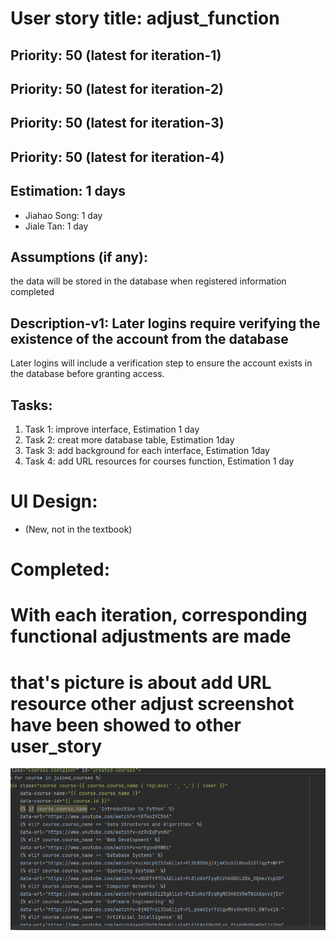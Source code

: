 # User story title: adjust_function
## Priority: 50 (latest for iteration-1)
## Priority: 50 (latest for iteration-2)
## Priority: 50 (latest for iteration-3)
## Priority: 50 (latest for iteration-4)



## Estimation: 1 days
* Jiahao Song: 1 day
* Jiale Tan: 1 day

## Assumptions (if any):
the data will be stored in the database when registered information completed


## Description-v1: Later logins require verifying the existence of the account from the database
Later logins will include a verification step to ensure the account exists in the database before granting access.


## Tasks:
1. Task 1: improve interface, Estimation 1 day
2. Task 2: creat more database table, Estimation 1day
3. Task 3: add background for each interface, Estimation 1day
4. Task 4: add URL resources for courses function, Estimation 1 day

# UI Design:
* (New, not in the textbook)


# Completed:
# With each iteration, corresponding functional adjustments are made
# that's picture is about add URL resource other adjust screenshot have been showed to other user_story
![img.png](images/img_39.png) 

